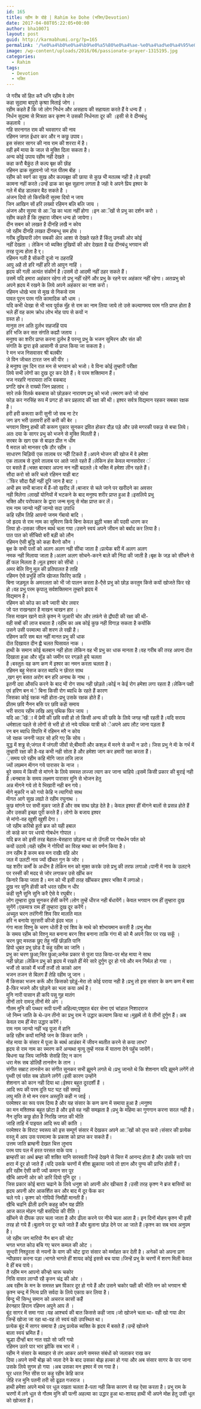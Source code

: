 ```yaml
---
id: 165
title: रहीम के दोहे | Rahim ke Dohe (भक्ति/Devotion)
date: 2017-04-08T05:22:05+00:00
author: bha10071
layout: post
guid: http://karmabhumi.org/?p=165
permalink: '/%e0%a4%b0%e0%a4%b9%e0%a5%80%e0%a4%ae-%e0%a4%ad%e0%a4%95%e0%a5%8d%e0%a4%a4%e0%a4%bf/'
image: /wp-content/uploads/2016/06/passionate-prayer-1315195.jpg
categories:
  - Rahim
tags:
  - Devotion
  - भक्ति
---
```

<div class="doha">
  <div class="hindi original">
    जे गरीब सों हित करै धनि रहीम वे लोग<br /> कहा सुदामा बापुरो कृश्राा मिताई जोग ।
  </div>
  
  <div class="hindi">
    रहीम कहते हैं कि जो लोग निर्धन और असहाय की सहायता करते हैं वे धन्य हैं ।<br /> निर्धन सुदामा से मित्रता कर कृश्ण ने उसकी निर्धनता दूर की ।इसी से वे दीनबंधु<br /> कहलाये ।
  </div>
</div>

<div class="doha">
  <div class="hindi original">
    गहि सरनागत राम की भवसागर की नाव<br /> रहिमन जगत ईधार कर और न कछु उपाव।
  </div>
  
  <div class="hindi">
    इस संसार सागर की नाव राम की शरराा में है।<br /> वही हमें माया के जाल से मुक्ति दिला सकता है।<br /> अन्य कोई उपाय रहीम नही देखते ।
  </div>
</div>

<div class="doha">
  <div class="hindi original">
    कहा करौ बैकुंठ लै कल्प बृक्ष की छाॅह<br /> रहिमन ढाक सुहावनो जो गल पीतम बाॅह ।
  </div>
  
  <div class="hindi">
    रहीम को स्वर्ग का सुख और कल्पबृक्ष की छाया से कुछ भी मतलब नही है।वे इनकी<br /> कामना नहीं करते।उन्हें ढाक का बृक्ष सुहाना लगता है जहाॅ वे अपने प्रिय इश्वर के<br /> गले में बाॅह डालकर बैठ सकते है ।
  </div>
</div>

<div class="doha">
  <div class="hindi original">
    अंजन दियो तो किरकिरी सुरमा दियो न जाय<br /> जिन आखिन सों हरि लख्यो रहिमन बलि बलि जाय ।
  </div>
  
  <div class="hindi">
    अंजन और सुरमा से आॅख का भला नहीं होगा ।इन आॅखों से प्रभु का दर्शन करो ।<br /> रहीम कहते हैं कि तुम्हारा जीबन धन्य हो जायेगा।
  </div>
</div>

<div class="doha">
  <div class="hindi original">
    दीन सबन को लखत है दीनहि लखै न कोय<br /> जो रहीम दीनहि लखत दीनबन्धु सम होय ।
  </div>
  
  <div class="hindi">
    गरीब दुखियारी लोग सबकी अेार आशा से देखते रहते हैं किंतु उनकी ओर कोई<br /> नहीं देखता । लेकिन जो ब्यक्ति दुखियों की ओर देखता है वह दीनबंधु भगवान की<br /> तरह पूज्य होता है र्।
  </div>
</div>

<div class="doha">
  <div class="hindi original">
    रहिमन गली है साॅकरी दूजो ना ठहराहिं<br /> आपु अहै तो हरि नहीं हरि तो आपुन नाहिं ।
  </div>
  
  <div class="hindi">
    हृदय की गली अत्यंत संकीर्ण है।उसमें दो आदमी नहीं ठहर सकते हैं।<br /> उसमें यदि हमारा अहंकार रहेगा तो प्रभु नहीं रहेंगें और प्रभु के रहने पर अहंकार नहीं रहेगा। अतःप्रभु को अपने ह्रदय में रखने के लिये अपने अहंकार का नाश करो।
  </div>
</div>

<div class="doha">
  <div class="hindi original">
    रहिमन धोखे भाव से मुख से निकसे राम<br /> पावत पूरन परम गति कामादिक कौ धाम ।
  </div>
  
  <div class="hindi">
    यदि कभी धेाखा से भी भाव पूर्वक मुॅह से राम का नाम लिया जाये तो उसे कल्याणमय परम गति प्राप्त होता है भले हीं वह काम क्रोध लोभ मोह पाप से कयों न<br /> ग्रस्त हो।
  </div>
</div>

<div class="doha">
  <div class="hindi original">
    मानुस तन अति दुर्लभ सहजहिं पाय<br /> हरि भजि कर सत संगति कह्यौ जताय ।
  </div>
  
  <div class="hindi">
    मनुश्य का शरीर प्राप्त करना दुर्लभ है परन्तु प्रभु के भजन सुमिरन और संत की<br /> संगति के द्वारा इसे आसानी से प्राप्त किया जा सकता है।
  </div>
</div>

<div class="doha">
  <div class="hindi original">
    रे मन भज निसवासर श्री बलबीर<br /> जे विन जॅाचत टारत जन की पीर ।
  </div>
  
  <div class="hindi">
    हे मनुश्य तुम दिन रात मन से भगवान को भजो। वे विना कोई तुम्हारी परीक्षा<br /> लिये सभी लोगों का दुख दूर कर देते हैं। वे परम शक्तिमान हैं।
  </div>
</div>

<div class="doha">
  <div class="hindi original">
    भज नरहरि नारायराा तजि वकबाद<br /> प्रगटि खंभ ते राख्यो जिन प्रहलाद ।
  </div>
  
  <div class="hindi">
    सारे तर्क वितर्क बकबास को छोड़कर नारायण प्रभु को भजो।स्मरण करो जो खंभा<br /> फोड़ कर नरसिंह रूप में प्रगट हो कर प्रहलाद की रक्षा की थी। इश्वर सर्वत्र विद्यमान रहकर सबका रक्षक है।
  </div>
</div>

<div class="doha">
  <div class="hindi original">
    हरी हरी करूराा करी सुनी जो सब ना टेर<br /> जग डग भरी उतावरी हरी करी की बेर ।
  </div>
  
  <div class="hindi">
    भगवान विश्नु हाथी की करूण पुकार सुनकर द्रवित होकर दौड़ पड़े और उसे मगरकी पकड़ से बचा लिये।अतः दया के सागर प्रभु को भजने से मुक्ति मिलती है।
  </div>
</div>

<div class="doha">
  <div class="hindi original">
    सरबर के खग एक से बाढत प्रीत न धीम<br /> पै मराल को मानसर एकै ठौर रहीम ।
  </div>
  
  <div class="hindi">
    साधारण चिड़ियाॅ एक तालाब पर नहीे टिकते हैं।अपने भोजन की खोज में वे हमेशा<br /> एक तालाब से दूसरे तालाब पर आते जाते रहते हैं।लेकिन हंस केवल मानसरोवर ं<br /> पर बसते हैं।भक्त बारबार अपना मन नहीे बदलते।वे भक्ति में हमेशा लीन रहते हैं।
  </div>
</div>

<div class="doha">
  <div class="hindi original">
    सौदा करो सो करि चलो रहिमन याही बाट<br /> ॅफिर सौदा पैहों नहीं दूरि जान है बाट ।
  </div>
  
  <div class="hindi">
    अभी हम सभी बाजार में हैं-सो खरीद लें।बाजार से चले जाने पर खरीदने का अवसर<br /> नही मिलेगा।लाखों योनियों में भटकने के बाद मनुश्य शरीर प्राप्त हुआ है।इसलिये प्रभु<br /> भक्ति और परोपकार के द्वारा जन्म मृत्यु से मोक्ष प्राप्त कर लें।
  </div>
</div>

<div class="doha">
  <div class="hindi original">
    राम नाम जान्यो नहीं जान्यो सदा उपाधि<br /> कहि रहीम तिहि आपनो जनम गॅबायो बादि ।
  </div>
  
  <div class="hindi">
    जो हृदय से राम नाम का सुमिरण किये बिना केवल झूठी भक्त की पदवी धारण कर<br /> लिया हो-उसका जीवन ब्यर्थ चला गया।उसने स्वयं अपने जीवन को बर्बाद कर लिया है।
  </div>
</div>

<div class="doha">
  <div class="hindi original">
    पात पात को सींचिवो बरी बड़ी को लौन<br /> रहिमन ऐसी बुद्धि को कहा बैरगो कौन ।
  </div>
  
  <div class="hindi">
    बृक्ष के सभी पत्तों को अलग अलग नही सींचा जाता है।प्रत्येक बरी में अलग अलग<br /> नमक नही मिलाया जाता है।अलग अलग सोचने-करने बाले की निंदा की जाती है।बृक्ष के जड़ को सींचने से हीं फल मिलता है।मूल इश्वर को सींचो ।
  </div>
</div>

<div class="doha">
  <div class="hindi original">
    अमर बेलि विनु मूल की प्रतिपालत है ताहि<br /> रहिमन ऐसे प्रभुहिं तजि खेाजत फिरिए काहि ।
  </div>
  
  <div class="hindi">
    बिना जड़मूल के अमरलता को भी जो पालन करता है-एैसे प्रभु को छोड़ करतुम किसे कयों खोजते फिर रहे हो।वह प्रभु परम कृपालु सर्वशक्तिमान तुम्हारे हृदय में<br /> विद्यमान है।
  </div>
</div>

<div class="doha">
  <div class="hindi original">
    रहिमन को कोउ का करै ज्वारी चोर लवार<br /> जो पत राखनहार है माखन चाखन हार ।
  </div>
  
  <div class="hindi">
    जिस माखन खाने वाले कृश्न ने जुआरी चोर और लफंगे से द्रौपदी की रक्षा की थी-<br /> वही सबों की लाज बचाता है।रहीम का अब कोई कुछ नही विगाड़ सकता है कयोंकि<br /> उसने उसी परमात्मा की शरण ले रखी है।
  </div>
</div>

<div class="doha">
  <div class="hindi original">
    रहिमन करि सम बल नहीं मानत प्रभु की धाक<br /> दाॅत दिखावत दीन ह्वै चलत घिसावत नाक ।
  </div>
  
  <div class="hindi">
    हाथी के समान कोई बलबान नही होता लेकिन वह भी प्रभु का धाक मानता है।वह गरीब की तरह अपना दाॅत दिखाता हुआ और सूॅड को जमीन पर रगड़ते हुये चलता<br /> है।बस्तुतः वह कण कण में इश्वर का नमन करता चलता है।
  </div>
</div>

<div class="doha">
  <div class="hindi original">
    रहिमन बहु भेसज करत ब्याधि न छाॅरत साथ<br /> ,खग मृग बसत अरोग बन हरि अनाथ के नाथ ।
  </div>
  
  <div class="hindi">
    इतनी दवा औसधि करने के बाद भी रोग साथ नही छोड़ते।कोई न केई रोग हमेशा लगा रहता है।लेकिन पक्षी एवं हरिण बन मंे बिना किसी रोग ब्याधि के रहते हैं कारण<br /> जिसका कोई रक्षक नही होता-प्रभु उसके रक्षक होते हैं।
  </div>
</div>

<div class="doha">
  <div class="hindi original">
    प्रीतम छवि नैनन बसि पर छवि कहाॅ समाय<br /> भरी सराय रहीम लखि आपु पथिक फिर जाय ।
  </div>
  
  <div class="hindi">
    यदि आॅखेंा में प्रेमी की छवि वसी हो तो किसी अन्य की छवि के लिये जगह नही रहती है।यदि सराय धर्मशाला पहले से लोगों से भरी हो तो नये पथिक यात्री को ेअपने आप लौट जाना पड़ता हैं
  </div>
</div>

<div class="doha">
  <div class="hindi original">
    रन बन ब्याधि विपत्ति में रहिमन मरै न कोय<br /> जो रक्षक जननी जठर सो हरि गए कि सोय ।
  </div>
  
  <div class="hindi">
    युद्ध में शत्र्रु से;जंगल में जंगली जीवों से;बीमारी और कश्अ में मरने से कभी न डरो। जिस प्रभु ने माॅ के गर्भ में तुम्हारी रक्षा की है-वह कभी नही सोता है और हमेशा जाग कर हमारी रक्षा करता हैं।
  </div>
</div>

<div class="doha">
  <div class="hindi original">
    ़समय परे रहीम कहि माॅगि जात तजि लाज<br /> ज्यों लछमन माॅगन गये पारासर के नाज ।
  </div>
  
  <div class="hindi">
    बुरे समय में किसी से मांगने के लिये समस्त लज्जा त्याग कर जाना चाहिये।इसमें किसी प्रकार की बुराई नही है।बनबास के समय लक्ष्मण पारासर मुनि से भोजन हेतु<br /> अन्न माॅगने गये तो वे भिखारी नही बन गये।
  </div>
</div>

<div class="doha">
  <div class="hindi original">
    माॅगे मुकरि न को गयो केहि न त्यागियो साथ<br /> माॅगत आगे सुख लह्यो ते रहीम रघुनाथ ।
  </div>
  
  <div class="hindi">
    कुछ मांगने पर सभी मुकर जाते हैं और सब साथ छोड़ देते है। केवल इश्वर हीं माॅगने बालों से प्रसन्न होते हैं और उसकी इच्छा पूरी करते हैं। लोगो के बजाय इश्वर<br /> से मांगो-वह खुशी खुशी देगा।
  </div>
</div>

<div class="doha">
  <div class="hindi original">
    जो रहीम करिबो हुतो ब्रज को यही हबाल<br /> तो काहे कर पर धरयो गोबर्धन गोपाल ।
  </div>
  
  <div class="hindi">
    यदि ब्रज को इसी तरह बेहाल-बेसहारा छोड़ना था तो उॅगली पर गोबर्धन पर्वत को<br /> कयों उठाये।यहाॅ रहीम ने गोपियों का विरह ब्यथा का वर्णन किया है।
  </div>
</div>

<div class="doha">
  <div class="hindi original">
    तन रहीम है करम बस मन राखैा वहि ओर<br /> जल में उलटी नाव ज्यों खैंचत गुन के जोर ।
  </div>
  
  <div class="hindi">
    यह शरीर कर्मों के अधीन है लेकिन मन को मुक्त करके उसे प्रभु की तरफ लगाओ।पानी में नाव के उलटने पर रस्सी की मदद से जोर लगाकर उसे खींच कर<br /> किनारे किया जाता है। मन को भी इसी तरह खींचकर इश्वर भक्ति में लगाओ।
  </div>
</div>

<div class="doha">
  <div class="hindi original">
    दुुख नर सुनि हाॅसी करै धरत रहीम न धीर<br /> कही सुनै सुनि सुनि करै ऐसे वे रघुबीर।
  </div>
  
  <div class="hindi">
    लोग तुम्हारा दुख सुनकर हॅसी करेंगें।लोग तुम्हें धीरज नही बॅधायेंगें। केवल भगवान राम हीं तुम्हारा दुख सुनेंगें।एकमात्र राम हीं तुम्हारा दुख दूर करेंगें।
  </div>
</div>

<div class="doha">
  <div class="hindi original">
    अच्युत चरन तरंगिनी शिव सिर मालति माल<br /> हरि न बनायेा सुरसरी कीजो इंदव भाल ।
  </div>
  
  <div class="hindi">
    गंगा माता विश्नु के चरण धोती है एवं शिव के माथे को शोभायमान करती है।प्रभु मोक्ष<br /> के समय रहीम को विश्नु मत बनाना बरन शिव बनाना ताकि गंगा माॅ को मै अपने सिर पर रख सकूॅ ।
  </div>
</div>

<div class="doha">
  <div class="hindi original">
    चरन छुए मस्तक छुए तेहु नहिं छाॅड़ति पानि<br /> हियो धुबत प्रभु छोड दै कहु रहीम का जानि ।
  </div>
  
  <div class="hindi">
    प्रभु का चरण छुआ;सिर छुआ;अनेक प्रकार से पूजा पाठ किया-पर मोह माया ने साथ<br /> नही छोड़ा।लेकिन प्रभु को हृदय में रखते हीं मेरे सारे दुर्गुण दूर हो गये और मन निर्मल हो गया ।
  </div>
</div>

<div class="doha">
  <div class="hindi original">
    भजौं तो काको मैं भजौं तजौं तो काको आन<br /> भजन तजन से बिलग हैं तेहि रहीम जू जान ।
  </div>
  
  <div class="hindi">
    मैं किसका भजन करूॅ और किसको छोड़ूं-मेरा तो कोई पराया नही है।प्रभु तो इस संसार के कण कण में बसा है-फिर भजने और छोड़ने का भला कया अर्थ है।
  </div>
</div>

<div class="doha">
  <div class="hindi original">
    मुनि नारी पासान ही कपि पसु गुह मातंग<br /> तीनों तारे रामजू तीनों मेरे अंग ।
  </div>
  
  <div class="hindi">
    गौतम मुनि की पथ्थर रूपी पत्नी अहिल्या;पशुवत बंदर सेना एवं चांडाल निशादराज<br /> जो निम्न जाति के थे-उन तीनो का प्रभु राम ने उद्धार कल्याण किया था।मुझमें तो ये तीनों दुर्गुण हैं। अब केवल राम हीं मेरा उद्धार करेंगें।
  </div>
</div>

<div class="doha">
  <div class="hindi original">
    राम नाम जान्यो नहीं भइ पूजा में हानि<br /> कहि रहीम कयों मानिहै जन के किंकर कानि ।
  </div>
  
  <div class="hindi">
    मोह माया के संसार में पूजा के ब्यर्थ आडंबर में जीवन ब्यतीत करने से कया लाभ?<br /> हृदय से राम नाम का स्मरण करें अन्यथा मृत्यु तुम्हें नरक में यातना देने पहुॅच जायेंगें।
  </div>
</div>

<div class="doha">
  <div class="hindi original">
    बिधना यह जिय जानिकै सेसहि दिए न कान<br /> धरा मेरू सब डोलिहैं तानसेन के तान ।
  </div>
  
  <div class="hindi">
    संगीत सम्राट तानसेन का संगीत सुनकर सभी झूमने लगते थे।प्रभु जानते थे कि शेशनाग यदि झूमने लगेंगें तो पृथ्वी एवं पर्वत सब डोलने लगेंगें।इसी कारण उन्होंने<br /> शेशनाग को कान नही दिया था।ईश्वर बहुत दूरदर्शी हैं ।
  </div>
</div>

<div class="doha">
  <div class="hindi original">
    आदि रूप की परम दुति घट घट़ रही समाई<br /> लघु मति ते मो मन रसन अस्तुति कही न जाई ।
  </div>
  
  <div class="hindi">
    परमेश्वर का रूप परम दिव्य है और यह संसार के कण कण में समाया हुआ है।मनुश्य<br /> का मन मश्तिश्क बहुत छोटा है और इसे वह नही समझता है।प्रभु के महिमा का गुणगान करना सरल नही है।
  </div>
</div>

<div class="doha">
  <div class="hindi original">
    नैन तृप्ति कछु होत है निरखि जगत की भॅाति<br /> जाहि ताहि में पाइयत आदि रूप की कांति ।
  </div>
  
  <div class="hindi">
    परमेश्वर के विराट स्वरूप को इस सम्पूर्ण संसार में देखकर अपने आॅखों को तृप्त करो।संसार की प्रत्येक वस्तु में आप उस परमात्मा के प्रकाश को प्राप्त कर सकते हैं।
  </div>
</div>

<div class="doha">
  <div class="hindi original">
    उत्तम जाति ब्राम्हनी देखत चित्त लुभाय<br /> परम पाप पल में हरत परसत वाके पाय ।
  </div>
  
  <div class="hindi">
    ब्राम्हराी का अर्थ ब्रम्हा की शक्ति यानि सरस्वती जिन्हें देखने से चित्त में आनन्द होता है और उसके सारे पाप क्षराा में दूर हो जाते हैं।यदि उसके चरणों में शीश झुकाया जाये तो ज्ञान और पुण्य की प्राप्ति होती हैं।
  </div>
</div>

<div class="doha">
  <div class="hindi original">
    हरि रहीम ऐसी करी ज्यों कमान सर पूर<br /> खैचि आपनी ओर को डारि दियो पुनि दूर ।
  </div>
  
  <div class="hindi">
    जिस प्रकार कोई बाराा चढाने के लिये धनुश को अपनी ओर खीचता है।उसी तरह कृश्ण ने ब्रज बासियों का हृदय अपनी ओर आकर्शित कर और बाद में दूर फेंक कर<br /> चले गये। कृश्ण को गोपियाॅ निर्मोही मानती है।
  </div>
</div>

<div class="doha">
  <div class="hindi original">
    खैचि चढनि ढीली ढरनि कहहु कौन यह प्रीति<br /> आज काल मोहन गही बसंदिया की रीति ।
  </div>
  
  <div class="hindi">
    खींचने से दीपक उपर चला जाता है और ढीला करने पर नीचे चला आता है। इन दिनों मोहन कृश्न भी इसी तरह हो गये हैं।बुलाने पर दूर चले जाते हैं और बुलाना छोड़ देने पर आ जाते हैं।कृश्न का सब भाव अनुपम है।
  </div>
</div>

<div class="doha">
  <div class="hindi original">
    जो रहीम जग मारियो नैन बान की चोट<br /> भगत भगत कोउ बचि गए चरन कमल की ओट ।
  </div>
  
  <div class="hindi">
    सुन्दरी निश्ठुरता से नयनों के वाण की चोट द्वारा संसार को मर्माहत कर देती है। अनेकों को अपना प्राण न्यौछावर करना पड़ा।भागते भागते हीं शायद कोई इससे बच पाया।जिन्हें प्रभु के चरणों में शरण मिली केवल वे हीं बच पाये।
  </div>
</div>

<div class="doha">
  <div class="hindi original">
    तै रहीम मन आपनो कीन्हो चारू चकोर<br /> निसि वासर लाग्यौ रहै कृस्न चंद्र की ओर ।
  </div>
  
  <div class="hindi">
    अब रहीम के मन के समस्त भ्रम विकार दूर हो गये हैं और उसने चकोर पक्षी की भाॅति मन को भगवान श्री कृश्न चन्द्र में नित्य प्रति सर्वदा के लिये एकाग्र कर लिया है।
  </div>
</div>

<div class="doha">
  <div class="hindi original">
    बिन्दु भी सिन्धु समान को अचरज कासों कहैं<br /> हेरनहार हिरान रहिमन अपुने आप तें ।
  </div>
  
  <div class="hindi">
    बूंद सागर में समा गया।यह आश्चर्य की बात किससे कही जाय।जो खोजने चला था- वही खो गया अैार जिन्हें खोजा जा रहा था-वह तो स्वयं वहाॅ उपस्थित था।<br /> प्रत्येक बूंद में सागर समाया है।प्रभु प्रत्येक ब्यक्ति के हृदय में बसते हैं।उन्हें खोजने<br /> बाला स्वयं भ्रमित हैं।
  </div>
</div>

<div class="doha">
  <div class="hindi original">
    चूल्हा दीन्हों बार नात रह्यो सो जरि गयो<br /> रहिमन उतरे पार भार झोंकि सब भार में ।
  </div>
  
  <div class="hindi">
    रहीम ने संसार के ब्यवहार से तंग आकर अपने समस्त संबंधों को जलाकर राख कर<br /> दिया।अपने सभी बोझ को जला देने के बाद उसका बोझ हल्का हो गया और अब संसार सागर के पार जाना उसके लिये सुगम हो गया ।अब उसका मन इश्वर में रम गया है।
  </div>
</div>

<div class="doha">
  <div class="hindi original">
    घूर धरत नित सीस पर कहु रहीम केहि काज<br /> जेहि रज मुनि पतनी तरी सो ढूढत गजराज ।
  </div>
  
  <div class="hindi">
    हाथी हमेशा अपने माथे पर धूल रखता चलता है-पता नही किस कारण से वह ऐसा करता है। प्रभु राम के चरणों में लगे धूल से गौतम मुनि की पत्नी अहल्या का उद्धार हुआ था-शायद हाथी भी अपने मोक्ष हेतु उसी धूल को खोजता हैं।
  </div>
</div>